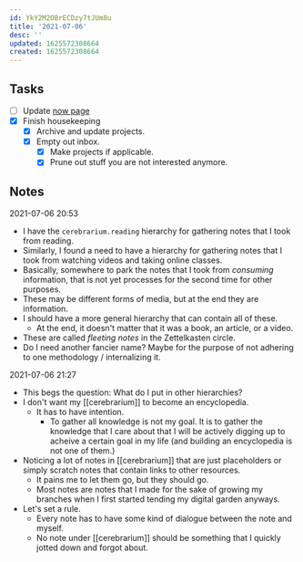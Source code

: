 ```yaml
---
id: YkY2M2OBrECDzy7tJUm8u
title: '2021-07-06'
desc: ''
updated: 1625572308664
created: 1625572308664
---
```


## Tasks
- [ ] Update [now page](https://www.markhyunikchoi.com/now/)
- [x] Finish housekeeping
  - [x] Archive and update projects.
  - [x] Empty out inbox.
    - [x] Make projects if applicable.
    - [x] Prune out stuff you are not interested anymore.

## Notes
2021-07-06 20:53
- I have the `cerebrarium.reading` hierarchy for gathering notes that I took from reading.
- Similarly, I found a need to have a hierarchy for gathering notes that I took from watching videos and taking online classes.
- Basically, somewhere to park the notes that I took from _consuming_ information, that is not yet processes for the second time for other purposes.
- These may be different forms of media, but at the end they are information.
- I should have a more general hierarchy that can contain all of these.
  - At the end, it doesn't matter that it was a book, an article, or a video.
- These are called _fleeting notes_ in the Zettelkasten circle.
- Do I need another fancier name? Maybe for the purpose of not adhering to one methodology / internalizing it.

2021-07-06 21:27
- This begs the question: What do I put in other hierarchies?
- I don't want my [[cerebrarium]] to become an encyclopedia. 
  - It has to have intention. 
    - To gather all knowledge is not my goal. It is to gather the knowledge that I care about that I will be actively digging up to acheive a certain goal in my life (and building an encyclopedia is not one of them.)
- Noticing a lot of notes in [[cerebrarium]] that are just placeholders or simply scratch notes that contain links to other resources.
  - It pains me to let them go, but they should go.
  - Most notes are notes that I made for the sake of growing my branches when I first started tending my digital garden anyways.
- Let's set a rule.
  - Every note has to have some kind of dialogue between the note and myself.
  - No note under [[cerebrarium]] should be something that I quickly jotted down and forgot about.
